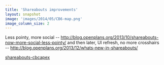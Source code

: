 ```yaml
---
title: 'Shareabouts improvements'
layout: snapshot
image: 'images/2014/05/CB6-map.png'
image_column_size: 2
---
```


Less pointy, more social -- http://blog.openplans.org/2013/10/shareabouts-now-more-social-less-pointy/ and then later, UI refresh, no more crosshairs -- http://blog.openplans.org/2013/12/whats-new-in-shareabouts/

<a href="https://github.com/openplans/shareabouts-cbcapex"><span class="octicon octicon-mark-github"> shareabouts-cbcapex</span></a>
